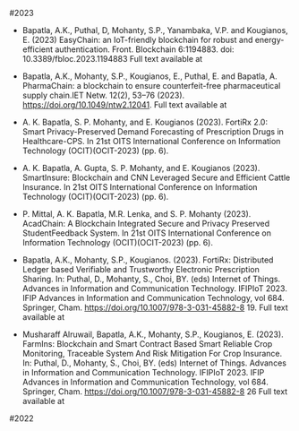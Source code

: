 #2023

- Bapatla, A.K., Puthal, D, Mohanty, S.P., Yanambaka, V.P. and Kougianos, E. (2023) EasyChain: an IoT-friendly
blockchain for robust and energy-efficient authentication. Front. Blockchain 6:1194883. doi:
10.3389/fbloc.2023.1194883
Full text available at


- Bapatla, A.K., Mohanty, S.P., Kougianos, E., Puthal, E. and Bapatla, A. PharmaChain: a blockchain to ensure
counterfeit-free pharmaceutical supply chain.IET Netw. 12(2), 53–76 (2023). https://doi.org/10.1049/ntw2.12041. 
Full text available at 

- A. K. Bapatla, S. P. Mohanty, and E. Kougianos (2023). FortiRx 2.0: Smart Privacy-Preserved Demand
Forecasting of Prescription Drugs in Healthcare-CPS. In 21st OITS International Conference on Information
Technology (OCIT)(OCIT-2023) (pp. 6). 


- A. K. Bapatla, A. Gupta, S. P. Mohanty, and E. Kougianos (2023). SmartInsure: Blockchain and CNN Leveraged
Secure and Efficient Cattle Insurance. In 21st OITS International Conference on Information Technology
(OCIT)(OCIT-2023) (pp. 6).

- P. Mittal, A. K. Bapatla, M.R. Lenka, and S. P. Mohanty (2023). AcadChain: A Blockchain Integrated Secure
and Privacy Preserved StudentFeedback System. In 21st OITS International Conference on Information Technology
(OCIT)(OCIT-2023) (pp. 6).


- Bapatla, A.K., Mohanty, S.P., Kougianos. (2023). FortiRx: Distributed Ledger based Verifiable and Trustworthy
Electronic Prescription Sharing. In: Puthal, D., Mohanty, S., Choi, BY. (eds) Internet of Things. Advances in
Information and Communication Technology. IFIPIoT 2023. IFIP Advances in Information and Communication
Technology, vol 684. Springer, Cham. https://doi.org/10.1007/978-3-031-45882-8 19.
Full text available at 

- Musharaff Alruwail, Bapatla, A.K., Mohanty, S.P., Kougianos, E. (2023). FarmIns: Blockchain and Smart
Contract Based Smart Reliable Crop Monitoring, Traceable System And Risk Mitigation For Crop Insurance. In:
Puthal, D., Mohanty, S., Choi, BY. (eds) Internet of Things. Advances in Information and Communication
Technology. IFIPIoT 2023. IFIP Advances in Information and Communication Technology, vol 684. Springer,
Cham. https://doi.org/10.1007/978-3-031-45882-8 26
Full text available at 


#2022